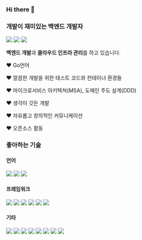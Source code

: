 ### Hi there 👋

<!--
**umi0410/umi0410** is a ✨ _special_ ✨ repository because its `README.md` (this file) appears on your GitHub profile.

Here are some ideas to get you started:

- 🔭 I’m currently working on ...
- 🌱 I’m currently learning ...
- 👯 I’m looking to collaborate on ...
- 🤔 I’m looking for help with ...
- 💬 Ask me about ...
- 📫 How to reach me: ...
- 😄 Pronouns: ...
- ⚡ Fun fact: ...
-->
<!-- 
shields.io 참고: https://shields.io/
icon 참고: https://simpleicons.org/?q=go
 -->

### 개발이 재미있는 백엔드 개발자

<img src="https://img.shields.io/badge/Blog-F68315?style=flat&logo=homeadvisor&logoColor=white" href="https://umi0410.github.io"/>
<img src="https://img.shields.io/badge/LinkedIn-0A66C2?style=flat&logo=linkedin&logoColor=white"/>
<img src="https://img.shields.io/badge/dev.umijs@gmail.com-EA4335?style=flat&logo=gmail&logoColor=white"/>

**백엔드 개발**과 **클라우드 인프라 관리**를 하고 있습니다. 

❤️ Go언어

❤️ 깔끔한 개발을 위한 테스트 코드와 컨테이너 환경들

❤️ 마이크로서비스 아키텍쳐(MSA), 도메인 주도 설계(DDD)

❤️ 생각이 깃든 개발

❤️ 자유롭고 창의적인 커뮤니케이션

❤️ 오픈소스 활동

### 좋아하는 기술

#### 언어
<img src="https://img.shields.io/badge/Go-00ADD8?style=flat&logo=go&logoColor=white"/>
<img src="https://img.shields.io/badge/Java-007396?style=flat&logo=java&logoColor=white"/>
<img src="https://img.shields.io/badge/Python-3776AB?style=flat&logo=python&logoColor=white"/>

#### 프레임워크

<img src="https://img.shields.io/badge/Spring Boot-6DB33F?style=flat&logo=springboot&logoColor=white"/>
<img src="https://img.shields.io/badge/JPA-007396?style=flat&logo=java&logoColor=white"/>
<img src="https://img.shields.io/badge/Echo-00ADD8?style=flat&logo=go&logoColor=white"/>
<img src="https://img.shields.io/badge/Fiber-00ADD8?style=flat&logo=go&logoColor=white"/>
<img src="https://img.shields.io/badge/Ent-00ADD8?style=flat&logo=go&logoColor=white"/>
<img src="https://img.shields.io/badge/Django-092E20?style=flat&logo=django&logoColor=white"/>

#### 기타

<img src="https://img.shields.io/badge/Docker-2496ED?style=flat&logo=docker&logoColor=white"/>
<img src="https://img.shields.io/badge/Kubernetes-326CE5?style=flat&logo=kubernetes&logoColor=white"/>
<img src="https://img.shields.io/badge/AWS-232F3E?style=flat&logo=go&logoColor=white"/>
<img src="https://img.shields.io/badge/Redis-DC382D?style=flat&logo=redis&logoColor=white"/>
<img src="https://img.shields.io/badge/Github Action-2088FF?style=flat&logo=githubactions&logoColor=white"/>
<img src="https://img.shields.io/badge/Jenkins-D24939?style=flat&logo=jenkins&logoColor=white"/>
<img src="https://img.shields.io/badge/Spinnaker-00ADD8?style=flat"/>
<img src="https://img.shields.io/badge/ArgoCD-F68315?style=flat"/>
